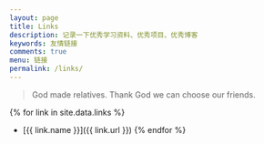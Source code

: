 ```yaml
---
layout: page
title: Links
description: 记录一下优秀学习资料、优秀项目、优秀博客
keywords: 友情链接
comments: true
menu: 链接
permalink: /links/
---
```


> God made relatives. Thank God we can choose our friends.

{% for link in site.data.links %}
* [{{ link.name }}]({{ link.url }})
{% endfor %}
